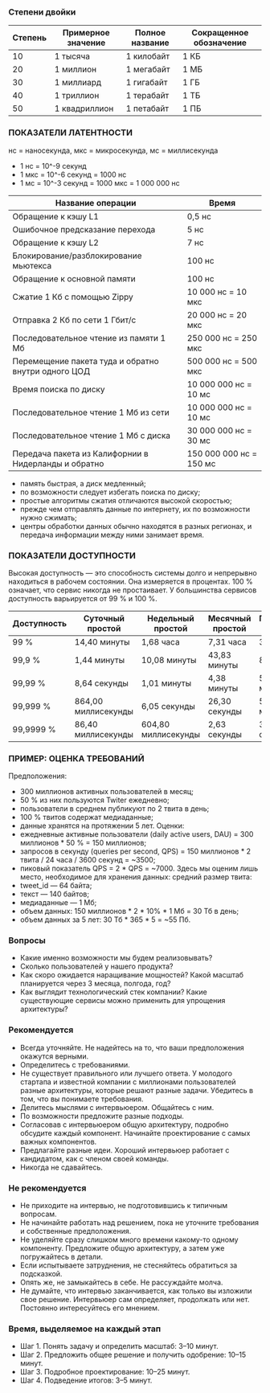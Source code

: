 ### Степени двойки

| Степень | Примерное значение | Полное название | Сокращенное обозначение |
|---------|--------------------|-----------------|-------------------------|
| 10      | 1 тысяча           | 1 килобайт      | 1 КБ                    |
| 20      | 1 миллион          | 1 мегабайт      | 1 МБ                    |
| 30      | 1 миллиард         | 1 гигабайт      | 1 ГБ                    |
| 40      | 1 триллион         | 1 терабайт      | 1 ТБ                    |
| 50      | 1 квадриллион      | 1 петабайт      | 1 ПБ                    |

### ПОКАЗАТЕЛИ ЛАТЕНТНОСТИ

нс = наносекунда, мкс = микросекунда, мс = миллисекунда

* 1 нс = 10^-9 секунд
* 1 мкс = 10^-6 секунд = 1000 нс
* 1 мс = 10^-3 секунд = 1000 мкс = 1 000 000 нс

| Название операции                                    | Время                   |
|------------------------------------------------------|-------------------------|
| Обращение к кэшу L1                                  | 0,5 нс                  |
| Ошибочное предсказание перехода                      | 5 нс                    |
| Обращение к кэшу L2                                  | 7 нс                    |
| Блокирование/разблокирование мьютекса                | 100 нс                  |
| Обращение к основной памяти                          | 100 нс                  |
| Сжатие 1 Кб с помощью Zippy                          | 10 000 нс = 10 мкс      |
| Отправка 2 Кб по сети 1 Гбит/с                       | 20 000 нс = 20 мкс      |
| Последовательное чтение из памяти 1 Мб               | 250 000 нс = 250 мкс    |
| Перемещение пакета туда и обратно внутри одного ЦОД  | 500 000 нс = 500 мкс    |
| Время поиска по диску                                | 10 000 000 нс = 10 мс   |
| Последовательное чтение 1 Мб из сети                 | 10 000 000 нс = 10 мс   |
| Последовательное чтение 1 Мб с диска                 | 30 000 000 нс = 30 мс   |
| Передача пакета из Калифорнии в Нидерланды и обратно | 150 000 000 нс = 150 мс |

* память быстрая, а диск медленный;
* по возможности следует избегать поиска по диску;
* простые алгоритмы сжатия отличаются высокой скоростью;
* прежде чем отправлять данные по интернету, их по возможности нужно сжимать;
* центры обработки данных обычно находятся в разных регионах, и передача информации между ними занимает время.

### ПОКАЗАТЕЛИ ДОСТУПНОСТИ

Высокая доступность — это способность системы долго и непрерывно находиться в рабочем состоянии. Она измеряется в процентах. 100 % означает,
что сервис никогда не простаивает. У большинства сервисов доступность варьируется от 99 % и 100 %.

| Доступность | Суточный простой    | Недельный простой   | Месячный простой | Годичный простой |
|-------------|---------------------|---------------------|------------------|------------------|
| 99 %        | 14,40 минуты        | 1,68 часа           | 7,31 часа        | 3,65 дня         |
| 99,9 %      | 1,44 минуты         | 10,08 минуты        | 43,83 минуты     | 8,77 часа        |
| 99,99 %     | 8,64 секунды        | 1,01 минуты         | 4,38 минуты      | 52,60 минуты     |
| 99,999 %    | 864,00 миллисекунды | 6,05 секунды        | 26,30 секунды    | 5,26 минуты      |
| 99,9999 %   | 86,40 миллисекунды  | 604,80 миллисекунды | 2,63 секунды     | 31,56 секунды    |

### ПРИМЕР: ОЦЕНКА ТРЕБОВАНИЙ

Предположения:
* 300 миллионов активных пользователей в месяц;
* 50 % из них пользуются Twiter ежедневно;
* пользователи в среднем публикуют по 2 твита в день;
* 100 % твитов содержат медиаданные;
* данные хранятся на протяжении 5 лет.
  Оценки:
* ежедневные активные пользователи (daily active users, DAU) = 300 миллионов * 50 % = 150 миллионов;
* запросов в секунду (queries per second, QPS) = 150 миллионов * 2 твита / 24 часа / 3600 секунд = ~3500;
* пиковый показатель QPS = 2 * QPS = ~7000.
  Здесь мы оценим лишь место, необходимое для хранения данных:
  средний размер твита:
* tweet_id — 64 байта;
* текст — 140 байтов;
* медиаданные — 1 Мб;
* объем данных: 150 миллионов * 2 * 10% * 1 Мб = 30 Тб в день;
* объем данных за 5 лет: 30 Тб * 365 * 5 = ~55 Пб.

### Вопросы

* Какие именно возможности мы будем реализовывать?
* Сколько пользователей у нашего продукта?
* Как скоро ожидается наращивание мощностей? Какой масштаб планируется через 3 месяца, полгода, год?
* Как выглядит технологический стек компании? Какие существующие сервисы можно применить для упрощения архитектуры?

### Рекомендуется

* Всегда уточняйте. Не надейтесь на то, что ваши предположения окажутся верными.
* Определитесь с требованиями.
* Не существует правильного или лучшего ответа. У молодого стартапа и известной компании с миллионами пользователей разные архитектуры, которые решают разные задачи. Убедитесь в том, что вы понимаете требования.
* Делитесь мыслями с интервьюером. Общайтесь с ним.
* По возможности предложите разные подходы.
* Согласовав с интервьюером общую архитектуру, подробно обсудите каждый компонент. Начинайте проектирование с самых важных компонентов.
* Предлагайте разные идеи. Хороший интервьюер работает с кандидатом, как с членом своей команды.
* Никогда не сдавайтесь.

### Не рекомендуется
* Не приходите на интервью, не подготовившись к типичным вопросам.
* Не начинайте работать над решением, пока не уточните требования и собственные предположения.
* Не уделяйте сразу слишком много времени какому-то одному компоненту. Предложите общую архитектуру, а затем уже погружайтесь в детали.
* Если испытываете затруднения, не стесняйтесь обратиться за подсказкой.
* Опять же, не замыкайтесь в себе. Не рассуждайте молча.
* Не думайте, что интервью заканчивается, как только вы изложили свое решение. Интервьюер сам определяет, продолжать или нет. Постоянно интересуйтесь его мнением.

### Время, выделяемое на каждый этап
* Шаг 1. Понять задачу и определить масштаб: 3–10 минут.
* Шаг 2. Предложить общее решение и получить одобрение: 10–15 минут.
* Шаг 3. Подробное проектирование: 10–25 минут.
* Шаг 4. Подведение итогов: 3–5 минут.
